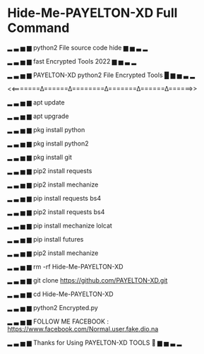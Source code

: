 # Hide-Me-PAYELTON-XD Full Command

▂ ▃ ▅ ▆ python2 File source code hide  ▆ ▅ ▃ ▂

▂ ▃ ▅ ▆   fast Encrypted Tools 2022  ▆ ▅ ▃ ▂

▂ ▃ ▅ ▆  PAYELTON-XD python2 File Encrypted Tools  █ ▆ ▅ ▃ ▂




<<=======∆======∆========∆=======∆======∆======>>

▂ ▃ ▅ ▆  apt update

▂ ▃ ▅ ▆ apt upgrade
 
▂ ▃ ▅ ▆  pkg install python

▂ ▃ ▅ ▆  pkg install python2

▂ ▃ ▅ ▆  pkg install git 

▂ ▃ ▅ ▆  pip2 install requests

▂ ▃ ▅ ▆  pip2 install mechanize

▂ ▃ ▅ ▆  pip install requests bs4

▂ ▃ ▅ ▆  pip2 install requests bs4

▂ ▃ ▅ ▆  pip install mechanize lolcat

▂ ▃ ▅ ▆  pip install futures

▂ ▃ ▅ ▆  pip2 install mechanize 

▂ ▃ ▅ ▆  rm -rf Hide-Me-PAYELTON-XD

▂ ▃ ▅ ▆  git clone https://github.com/PAYELTON-XD.git

▂ ▃ ▅ ▆  cd Hide-Me-PAYELTON-XD

▂ ▃ ▅ ▆  python2 Encrypted.py



 ▂ ▃ ▅ ▆ FOLLOW ME FACEBOOK : https://www.facebook.com/Normal.user.fake.dio.na


▂ ▃ ▅ ▆ Thanks for Using PAYELTON-XD TOOLS  🤠  ▆ ▅ ▃ ▂
